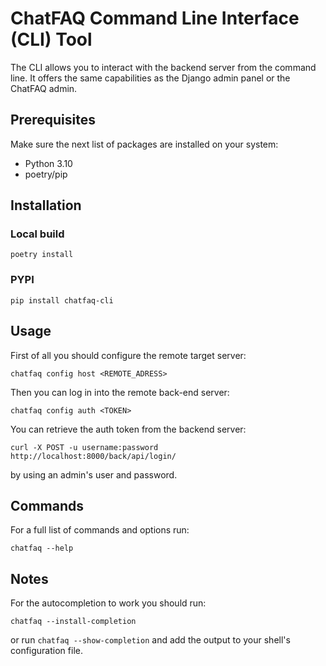 # ChatFAQ Command Line Interface (CLI) Tool

The CLI allows you to interact with the backend server from the command line. It offers the same capabilities as the Django admin panel or the ChatFAQ admin.

## Prerequisites

Make sure the next list of packages are installed on your system:

- Python 3.10
- poetry/pip

## Installation

### Local build

`poetry install`

### PYPI

`pip install chatfaq-cli`

## Usage

First of all you should configure the remote target server:

`chatfaq config host <REMOTE_ADRESS>`

Then you can log in into the remote back-end server:

`chatfaq config auth <TOKEN>`

You can retrieve the auth token from the backend server:

`curl -X POST -u username:password http://localhost:8000/back/api/login/`

by using an admin's user and password.

## Commands

For a full list of commands and options run:

`chatfaq --help`

## Notes

For the autocompletion to work you should run:

`chatfaq --install-completion`

or run `chatfaq --show-completion` and add the output to your shell's configuration file.
